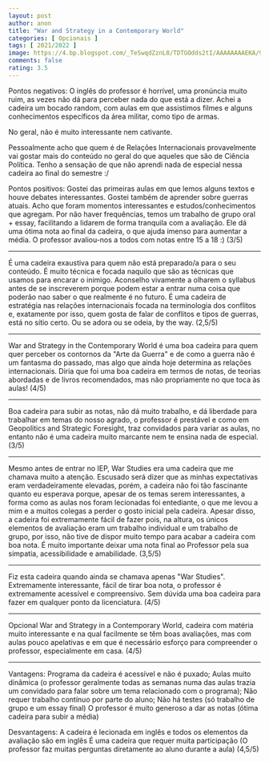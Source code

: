 ```yaml
---
layout: post
author: anon
title: "War and Strategy in a Contemporary World"
categories: [ Opcionais ]
tags: [ 2021/2022 ]
image: https://4.bp.blogspot.com/_TeSwqdZznL8/TDTGOdds2tI/AAAAAAAAEKA/9kUlk6B0qjU/s1600/2.JPG
comments: false
rating: 3.5
---
```


Pontos negativos: O inglês do professor é horrível, uma pronúncia muito ruim, as vezes não dá para perceber nada do que está a dizer. Achei a cadeira um bocado random, com aulas em que assistimos filmes e alguns conhecimentos específicos da área militar, como tipo de armas.

No geral, não é muito interessante nem cativante.

Pessoalmente acho que quem é de Relações Internacionais provavelmente vai gostar mais do conteúdo no geral do que aqueles que são de Ciência Política. Tenho a sensação de que não aprendi nada de especial nessa cadeira ao final do semestre :/

Pontos positivos: Gostei das primeiras aulas em que lemos alguns textos e houve debates interessantes. Gostei também de aprender sobre guerras atuais. Acho que foram momentos interessantes e estudos/conhecimentos que agregam. Por não haver frequências, temos um trabalho de grupo oral + essay, facilitando a lidarem de forma tranquila com a avaliação. Ele dá uma ótima nota ao final da cadeira, o que ajuda imenso para aumentar a média. O professor avaliou-nos a todos com notas entre 15 a 18 :) (3/5)

---

É uma cadeira exaustiva para quem não está preparado/a para o seu conteúdo. É muito técnica e focada naquilo que são as técnicas que usamos para encarar o inimigo. Aconselho vivamente a olharem o syllabus antes de se inscreverem porque podem estar a entrar numa coisa que poderão nao saber o que realmente é no futuro. É uma cadeira de estratégia nas relações internacionais focada na terminologia dos conflitos e, exatamente por isso, quem gosta de falar de conflitos e tipos de guerras, está no sítio certo. Ou se adora ou se odeia, by the way. (2,5/5)

---

War and Strategy in the Contemporary World é uma boa cadeira para quem quer perceber os contornos da "Arte da Guerra" e de como a guerra não é um fantasma do passado, mas algo que ainda hoje determina as relações internacionais. Diria que foi uma boa cadeira em termos de notas, de teorias abordadas e de livros recomendados, mas não propriamente no que toca às aulas! (4/5)

---

Boa cadeira para subir as notas, não dá muito trabalho, e dá liberdade para trabalhar em temas do nosso agrado, o professor é prestável e como em Geopolitics and Strategic Foresight, traz convidados para variar as aulas, no entanto não é uma cadeira muito marcante nem te ensina nada de especial. (3/5)

---

Mesmo antes de entrar no IEP, War Studies era uma cadeira que me chamava muito a atenção. Escusado será dizer que as minhas expectativas eram verdadeiramente elevadas, porém, a cadeira não foi tão fascinante quanto eu esperava porque, apesar de os temas serem interessantes, a forma como as aulas nos foram lecionadas foi entediante, o que me levou a mim e a muitos colegas a perder o gosto inicial pela cadeira.
Apesar disso, a cadeira foi extremamente fácil de fazer pois, na altura, os únicos elementos de avaliação eram um trabalho individual e um trabalho de grupo, por isso, não tive de dispor muito tempo para acabar a cadeira com boa nota. É muito importante deixar uma nota final ao Professor pela sua simpatia, acessibilidade e amabilidade. (3,5/5)

---

 Fiz esta cadeira quando ainda se chamava apenas "War Studies". Extremamente interessante, fácil de tirar boa nota, o professor é extremamente acessível e compreensivo. Sem dúvida uma boa cadeira para fazer em qualquer ponto da licenciatura. (4/5)

---

Opcional War and Strategy in a Contemporary World, cadeira com matéria muito interessante e na qual facilmente se têm boas avaliações, mas com aulas pouco apelativas e em que é necessário esforço para compreender o professor, especialmente  em casa. (4/5)

---

Vantagens:
Programa da cadeira é acessível e não é puxado;
Aulas muito dinâmica (o professor geralmente todas as semanas numa das aulas trazia um convidado para falar sobre um tema relacionado com o programa);
Não requer trabalho contínuo por parte do aluno;
Não há testes (só trabalho de grupo e um essay final)
O professor é muito generoso a dar as notas (ótima cadeira para subir a média)

Desvantagens:
A cadeira é lecionada em inglês e todos os elementos da avaliação são em inglês
É uma cadeira que requer muita participação (O professor faz muitas perguntas diretamente ao aluno durante a aula)
(4,5/5)
